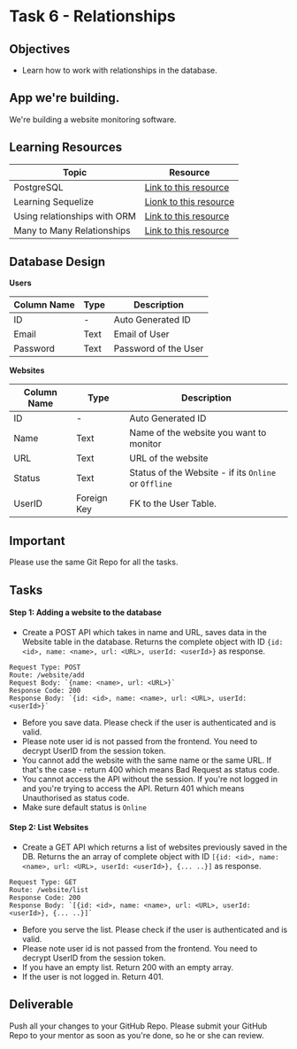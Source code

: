 # Task 6 - Relationships 

## Objectives

- Learn how to work with relationships in the database. 

## App we're building. 

We're building a website monitoring software.  

## Learning Resources

Topic | Resource
------------ | -------------
PostgreSQL | [Link to this resource](https://www.youtube.com/watch?v=CkjQSkWl0F0&list=PLFRIKEguV54bgwAcgFiOs5GMo3q2DhVDj)
Learning Sequelize | [Lionk to this resource](https://www.youtube.com/watch?v=-K9X9VPm4y4&list=PLIGDNOJWiL1-OJp8ZWBO2838ENa0tsy6H)
Using relationships with ORM | [Link to this resource](https://medium.com/statuscode/using-sequelize-orm-to-manage-relationships-in-a-postgresql-database-4fb3f78dfa5b)
Many to Many Relationships | [Link to this resource](https://medium.com/@THEozmic/how-to-create-many-to-many-relationship-using-sequelize-orm-postgres-on-express-677753a3edb5)

## Database Design

**Users**

Column Name | Type | Description
------------ | ------------- | -------------
ID | - | Auto Generated ID
Email | Text | Email of User
Password | Text | Password of the User

**Websites**

Column Name | Type | Description
------------ | ------------- | -------------
ID | - | Auto Generated ID
Name | Text | Name of the website you want to monitor
URL | Text | URL of the website
Status | Text | Status of the Website - if its `Online` or `Offline`
UserID | Foreign Key | FK to the User Table.

## Important

Please use the same Git Repo for all the tasks. 

## Tasks

#### Step 1: Adding a website to the database

- Create a POST API which takes in name and URL, saves data in the Website table in the database. Returns the complete object with ID `{id: <id>, name: <name>, url: <URL>, userId: <userId>}` as response.

```
Request Type: POST
Route: /website/add
Request Body: `{name: <name>, url: <URL>}`
Response Code: 200 
Response Body: `{id: <id>, name: <name>, url: <URL>, userId: <userId>}`
```

- Before you save data. Please check if the user is authenticated and is valid. 
- Please note user id is not passed from the frontend. You need to decrypt UserID from the session token. 
- You cannot add the website with the same name or the same URL. If that's the case - return 400 which means Bad Request as status code.  
- You cannot access the API without the session. If you're not logged in and you're trying to access the API. Return 401 which means Unauthorised as status code.
- Make sure default status is `Online`
 

#### Step 2: List Websites 

- Create a GET API which returns a list of websites previously saved in the DB. Returns the an array of complete object with ID `[{id: <id>, name: <name>, url: <URL>, userId: <userId>}, {... ..}]` as response.

```
Request Type: GET
Route: /website/list
Response Code: 200 
Response Body: `[{id: <id>, name: <name>, url: <URL>, userId: <userId>}, {... ..}]`
```

- Before you serve the list. Please check if the user is authenticated and is valid. 
- Please note user id is not passed from the frontend. You need to decrypt UserID from the session token. 
- If you have an empty list. Return 200 with an empty array. 
- If the user is not logged in. Return 401.

## Deliverable

Push all your changes to your GitHub Repo. Please submit your GitHub Repo to your mentor as soon as you're done, so he or she can review. 
